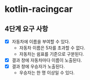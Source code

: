 # kotlin-racingcar

## 4단계 요구 사항

-[X] 자동차에 이름을 부여할 수 있다.
  - 자동차 이름은 5자를 초과할 수 없다.
  - 자동차는 쉼표를 기준으로 구분된다.
-[X] 결과 창에 자동차마다 이름이 노출된다.
-[X] 결과 창에 우승자가 노출된다.
  - 우승자는 한 명 이상일 수 있다.